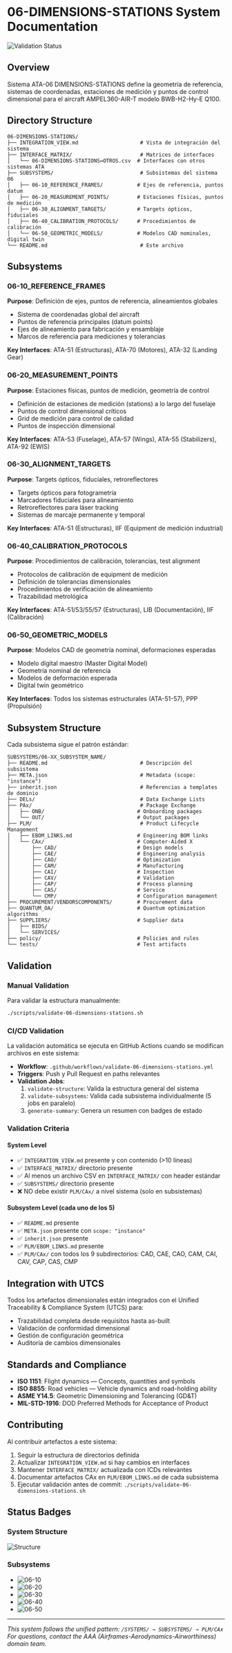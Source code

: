 # 06-DIMENSIONS-STATIONS System Documentation

![Validation Status](https://img.shields.io/badge/structure-valid-success)

## Overview
Sistema ATA-06 DIMENSIONS-STATIONS define la geometría de referencia, sistemas de coordenadas, estaciones de medición y puntos de control dimensional para el aircraft AMPEL360-AIR-T modelo BWB-H2-Hy-E Q100.

## Directory Structure

```
06-DIMENSIONS-STATIONS/
├── INTEGRATION_VIEW.md                    # Vista de integración del sistema
├── INTERFACE_MATRIX/                      # Matrices de interfaces
│   └── 06-DIMENSIONS-STATIONS↔OTROS.csv  # Interfaces con otros sistemas ATA
├── SUBSYSTEMS/                            # Subsistemas del sistema 06
│   ├── 06-10_REFERENCE_FRAMES/           # Ejes de referencia, puntos datum
│   ├── 06-20_MEASUREMENT_POINTS/         # Estaciones físicas, puntos de medición
│   ├── 06-30_ALIGNMENT_TARGETS/          # Targets ópticos, fiduciales
│   ├── 06-40_CALIBRATION_PROTOCOLS/      # Procedimientos de calibración
│   └── 06-50_GEOMETRIC_MODELS/           # Modelos CAD nominales, digital twin
└── README.md                              # Este archivo
```

## Subsystems

### 06-10_REFERENCE_FRAMES
**Purpose**: Definición de ejes, puntos de referencia, alineamientos globales

- Sistema de coordenadas global del aircraft
- Puntos de referencia principales (datum points)
- Ejes de alineamiento para fabricación y ensamblaje
- Marcos de referencia para mediciones y tolerancias

**Key Interfaces**: ATA-51 (Estructuras), ATA-70 (Motores), ATA-32 (Landing Gear)

### 06-20_MEASUREMENT_POINTS
**Purpose**: Estaciones físicas, puntos de medición, geometría de control

- Definición de estaciones de medición (stations) a lo largo del fuselaje
- Puntos de control dimensional críticos
- Grid de medición para control de calidad
- Puntos de inspección dimensional

**Key Interfaces**: ATA-53 (Fuselage), ATA-57 (Wings), ATA-55 (Stabilizers), ATA-92 (EWIS)

### 06-30_ALIGNMENT_TARGETS
**Purpose**: Targets ópticos, fiduciales, retroreflectores

- Targets ópticos para fotogrametría
- Marcadores fiduciales para alineamiento
- Retroreflectores para láser tracking
- Sistemas de marcaje permanente y temporal

**Key Interfaces**: ATA-51 (Estructuras), IIF (Equipment de medición industrial)

### 06-40_CALIBRATION_PROTOCOLS
**Purpose**: Procedimientos de calibración, tolerancias, test alignment

- Protocolos de calibración de equipment de medición
- Definición de tolerancias dimensionales
- Procedimientos de verificación de alineamiento
- Trazabilidad metrológica

**Key Interfaces**: ATA-51/53/55/57 (Estructuras), LIB (Documentación), IIF (Calibración)

### 06-50_GEOMETRIC_MODELS
**Purpose**: Modelos CAD de geometría nominal, deformaciones esperadas

- Modelo digital maestro (Master Digital Model)
- Geometría nominal de referencia
- Modelos de deformación esperada
- Digital twin geométrico

**Key Interfaces**: Todos los sistemas estructurales (ATA-51-57), PPP (Propulsión)

## Subsystem Structure

Cada subsistema sigue el patrón estándar:

```
SUBSYSTEMS/06-XX_SUBSYSTEM_NAME/
├── README.md                              # Descripción del subsistema
├── META.json                              # Metadata (scope: "instance")
├── inherit.json                           # Referencias a templates de dominio
├── DELs/                                  # Data Exchange Lists
├── PAx/                                   # Package Exchange
│   ├── ONB/                              # Onboarding packages
│   └── OUT/                              # Output packages
├── PLM/                                   # Product Lifecycle Management
│   ├── EBOM_LINKS.md                     # Engineering BOM links
│   └── CAx/                              # Computer-Aided X
│       ├── CAD/                          # Design models
│       ├── CAE/                          # Engineering analysis
│       ├── CAO/                          # Optimization
│       ├── CAM/                          # Manufacturing
│       ├── CAI/                          # Inspection
│       ├── CAV/                          # Validation
│       ├── CAP/                          # Process planning
│       ├── CAS/                          # Service
│       └── CMP/                          # Configuration management
├── PROCUREMENT/VENDORSCOMPONENTS/        # Procurement data
├── QUANTUM_OA/                           # Quantum optimization algorithms
├── SUPPLIERS/                            # Supplier data
│   ├── BIDS/
│   └── SERVICES/
├── policy/                               # Policies and rules
└── tests/                                # Test artifacts
```

## Validation

### Manual Validation
Para validar la estructura manualmente:

```bash
./scripts/validate-06-dimensions-stations.sh
```

### CI/CD Validation
La validación automática se ejecuta en GitHub Actions cuando se modifican archivos en este sistema:

- **Workflow**: `.github/workflows/validate-06-dimensions-stations.yml`
- **Triggers**: Push y Pull Request en paths relevantes
- **Validation Jobs**:
  1. `validate-structure`: Valida la estructura general del sistema
  2. `validate-subsystems`: Valida cada subsistema individualmente (5 jobs en paralelo)
  3. `generate-summary`: Genera un resumen con badges de estado

### Validation Criteria

#### System Level
- ✅ `INTEGRATION_VIEW.md` presente y con contenido (>10 líneas)
- ✅ `INTERFACE_MATRIX/` directorio presente
- ✅ Al menos un archivo CSV en `INTERFACE_MATRIX/` con header estándar
- ✅ `SUBSYSTEMS/` directorio presente
- ❌ NO debe existir `PLM/CAx/` a nivel sistema (solo en subsistemas)

#### Subsystem Level (cada uno de los 5)
- ✅ `README.md` presente
- ✅ `META.json` presente con `scope: "instance"`
- ✅ `inherit.json` presente
- ✅ `PLM/EBOM_LINKS.md` presente
- ✅ `PLM/CAx/` con todos los 9 subdirectorios: CAD, CAE, CAO, CAM, CAI, CAV, CAP, CAS, CMP

## Integration with UTCS

Todos los artefactos dimensionales están integrados con el Unified Traceability & Compliance System (UTCS) para:

- Trazabilidad completa desde requisitos hasta as-built
- Validación de conformidad dimensional
- Gestión de configuración geométrica
- Auditoría de cambios dimensionales

## Standards and Compliance

- **ISO 1151**: Flight dynamics — Concepts, quantities and symbols
- **ISO 8855**: Road vehicles — Vehicle dynamics and road-holding ability
- **ASME Y14.5**: Geometric Dimensioning and Tolerancing (GD&T)
- **MIL-STD-1916**: DOD Preferred Methods for Acceptance of Product

## Contributing

Al contribuir artefactos a este sistema:

1. Seguir la estructura de directorios definida
2. Actualizar `INTEGRATION_VIEW.md` si hay cambios en interfaces
3. Mantener `INTERFACE_MATRIX/` actualizada con ICDs relevantes
4. Documentar artefactos CAx en `PLM/EBOM_LINKS.md` de cada subsistema
5. Ejecutar validación antes de commit: `./scripts/validate-06-dimensions-stations.sh`

## Status Badges

### System Structure
![Structure](https://img.shields.io/badge/structure-valid-success)

### Subsystems
- ![06-10](https://img.shields.io/badge/06--10__REFERENCE__FRAMES-valid-success)
- ![06-20](https://img.shields.io/badge/06--20__MEASUREMENT__POINTS-valid-success)
- ![06-30](https://img.shields.io/badge/06--30__ALIGNMENT__TARGETS-valid-success)
- ![06-40](https://img.shields.io/badge/06--40__CALIBRATION__PROTOCOLS-valid-success)
- ![06-50](https://img.shields.io/badge/06--50__GEOMETRIC__MODELS-valid-success)

---

*This system follows the unified pattern: `/SYSTEMS/ → SUBSYSTEMS/ → PLM/CAx`*
*For questions, contact the AAA (Airframes-Aerodynamics-Airworthiness) domain team.*
